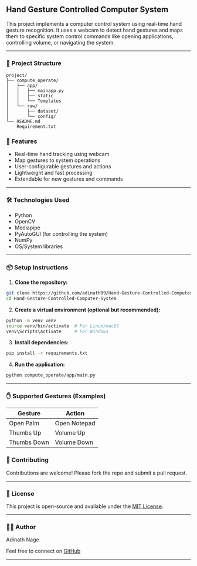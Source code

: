



## Hand Gesture Controlled Computer System

This project implements a computer control system using real-time hand gesture recognition. It uses a webcam to detect hand gestures and maps them to specific system control commands like opening applications, controlling volume, or navigating the system.

---

### 📁 Project Structure

```
project/
├── compute_operate/
│   ├── app/
│   │   ├── mainapp.py
│   │   ├── static 
│   │   └── Templates
│   └── raw/
│       ├── dataset/
│       └── config/
└── README.md
    Requirement.txt        
```

### 🚀 Features

* Real-time hand tracking using webcam
* Map gestures to system operations
* User-configurable gestures and actions
* Lightweight and fast processing
* Extendable for new gestures and commands

---

### 🛠️ Technologies Used

* Python
* OpenCV
* Mediapipe
* PyAutoGUI (for controlling the system)
* NumPy
* OS/System libraries

---

### 📦 Setup Instructions

1. **Clone the repository:**

```bash
git clone https://github.com/adinath09/Hand-Gesture-Controlled-Computer-System.git
cd Hand-Gesture-Controlled-Computer-System
```

2. **Create a virtual environment (optional but recommended):**

```bash
python -m venv venv
source venv/bin/activate  # For Linux/macOS
venv\Scripts\activate     # For Windows
```

3. **Install dependencies:**

```bash
pip install -r requirements.txt
```


4. **Run the application:**

```bash
python compute_operate/app/main.py
```

---

### ✋ Supported Gestures (Examples)

| Gesture        | Action            |
| -------------- | ----------------- |
| Open Palm      | Open Notepad      |
| Thumbs Up      | Volume Up         |
| Thumbs Down    | Volume Down       |


### 🤝 Contributing

Contributions are welcome! Please fork the repo and submit a pull request.

---

### 📄 License

This project is open-source and available under the [MIT License](LICENSE).

---

### 👨‍💻 Author

Adinath  Nage 


Feel free to connect on [GitHub](https://github.com/adinath09)

---


